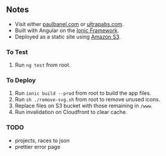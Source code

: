 ## Notes
* Visit either [paulbanel.com](http://www.paulbanel.com) or [ultrapabs.com](http://www.ultrapabs.com).
* Built with Angular on the [Ionic Framework](https://ionicframework.com/getting-started#cli).
* Deployed as a static site using [Amazon S3](https://docs.aws.amazon.com/AmazonS3/latest/dev/WebsiteHosting.html).


### To Test
1. Run `ng test` from root.

### To Deploy
1. Run `ionic build --prod` from root to build the app files.
2. Run `sh ./remove-svg.sh` from root to remove unused icons.
3. Replace files on S3 bucket with those remaining in `/www`.
4. Run invalidation on Cloudfront to clear cache.

### TODO

* projects, races to json
* prettier error page
